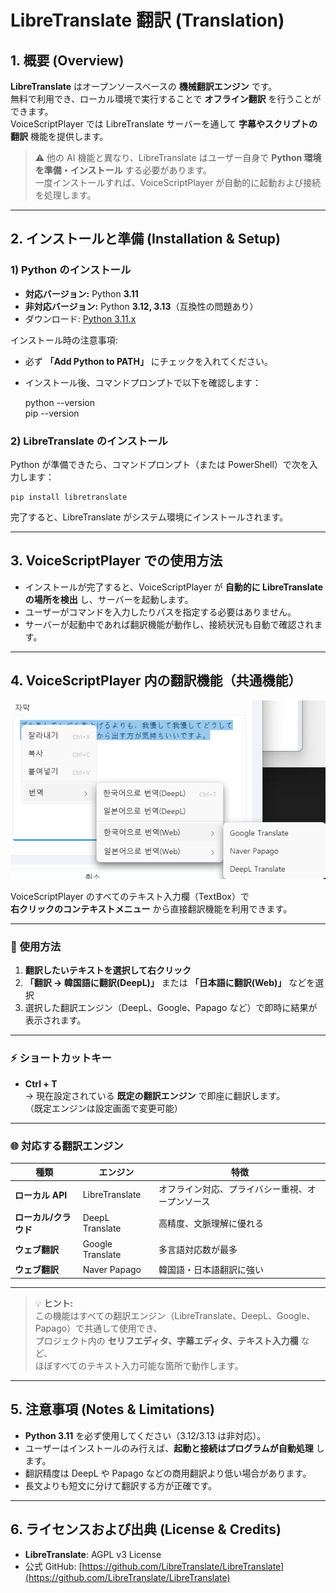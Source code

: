 # LibreTranslate 翻訳 (Translation)

## 1. 概要 (Overview)
**LibreTranslate** はオープンソースベースの **機械翻訳エンジン** です。  
無料で利用でき、ローカル環境で実行することで **オフライン翻訳** を行うことができます。  
VoiceScriptPlayer では LibreTranslate サーバーを通して **字幕やスクリプトの翻訳** 機能を提供します。  

> ⚠️ 他の AI 機能と異なり、LibreTranslate はユーザー自身で **Python 環境を準備・インストール** する必要があります。  
> 一度インストールすれば、VoiceScriptPlayer が自動的に起動および接続を処理します。  

---

## 2. インストールと準備 (Installation & Setup)

### 1) Python のインストール
- **対応バージョン:** Python **3.11**  
- **非対応バージョン:** Python **3.12, 3.13**（互換性の問題あり）  
- ダウンロード: [Python 3.11.x](https://www.python.org/downloads/release/python-3119/)  

インストール時の注意事項:
- 必ず **「Add Python to PATH」** にチェックを入れてください。  
- インストール後、コマンドプロンプトで以下を確認します：

    python --version  
    pip --version

### 2) LibreTranslate のインストール
Python が準備できたら、コマンドプロンプト（または PowerShell）で次を入力します：

    pip install libretranslate

完了すると、LibreTranslate がシステム環境にインストールされます。  

---

## 3. VoiceScriptPlayer での使用方法
- インストールが完了すると、VoiceScriptPlayer が **自動的に LibreTranslate の場所を検出** し、サーバーを起動します。  
- ユーザーがコマンドを入力したりパスを指定する必要はありません。  
- サーバーが起動中であれば翻訳機能が動作し、接続状況も自動で確認されます。  

---

## 4. VoiceScriptPlayer 内の翻訳機能（共通機能）

![translate-contextmenu](../images/translate-contextmenu.png)

VoiceScriptPlayer のすべてのテキスト入力欄（TextBox）で  
**右クリックのコンテキストメニュー** から直接翻訳機能を利用できます。  

---

### 🧭 使用方法

1. **翻訳したいテキストを選択して右クリック**  
2. **「翻訳 → 韓国語に翻訳(DeepL)」** または **「日本語に翻訳(Web)」** などを選択  
3. 選択した翻訳エンジン（DeepL、Google、Papago など）で即時に結果が表示されます。  

---

### ⚡ ショートカットキー
- **Ctrl + T**  
  → 現在設定されている **既定の翻訳エンジン** で即座に翻訳します。  
  （既定エンジンは設定画面で変更可能）

---

### 🌐 対応する翻訳エンジン
| 種類 | エンジン | 特徴 |
|------|----------|------|
| **ローカル API** | LibreTranslate | オフライン対応、プライバシー重視、オープンソース |
| **ローカル/クラウド** | DeepL Translate | 高精度、文脈理解に優れる |
| **ウェブ翻訳** | Google Translate | 多言語対応数が最多 |
| **ウェブ翻訳** | Naver Papago | 韓国語・日本語翻訳に強い |

---

> 💡 **ヒント:**  
> この機能はすべての翻訳エンジン（LibreTranslate、DeepL、Google、Papago）で共通して使用でき、  
> プロジェクト内の **セリフエディタ、字幕エディタ、テキスト入力欄** など、  
> ほぼすべてのテキスト入力可能な箇所で動作します。  

---

## 5. 注意事項 (Notes & Limitations)
- **Python 3.11** を必ず使用してください（3.12/3.13 は非対応）。  
- ユーザーはインストールのみ行えば、**起動と接続はプログラムが自動処理** します。  
- 翻訳精度は DeepL や Papago などの商用翻訳より低い場合があります。  
- 長文よりも短文に分けて翻訳する方が正確です。  

---

## 6. ライセンスおよび出典 (License & Credits)
- **LibreTranslate**: AGPL v3 License  
- 公式 GitHub: [https://github.com/LibreTranslate/LibreTranslate](https://github.com/LibreTranslate/LibreTranslate)
